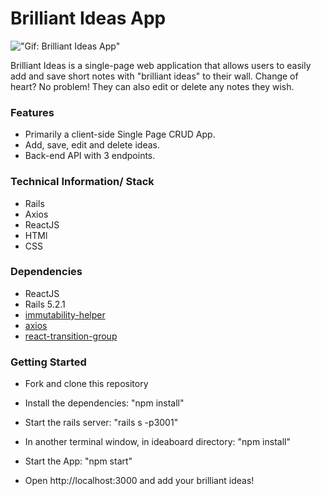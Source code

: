 Brilliant Ideas App
===================

!["Gif: Brilliant Ideas App"](https://github.com/danitiemi/ideasBoard-react/blob/master/ideaboard/public/docs/ideas.gif)


Brilliant Ideas is a single-page web application that allows users to easily add and save short notes with "brilliant ideas" to their wall. Change of heart? No problem! They can also edit or delete any notes they wish. 

### Features

- Primarily a client-side Single Page CRUD App.
- Add, save, edit and delete ideas.
- Back-end API with 3 endpoints.



### Technical Information/ Stack

  - Rails
  - Axios
  - ReactJS
  - HTMl
  - CSS
 


### Dependencies

* ReactJS
* Rails 5.2.1 
* [immutability-helper](https://github.com/kolodny/immutability-helper)
* [axios](https://www.npmjs.com/package/axios)
* [react-transition-group](https://github.com/reactjs/react-transition-group)



### Getting Started

* Fork and clone this repository
* Install the dependencies: "npm install"
* Start the rails server: "rails s -p3001"

* In another terminal window, in ideaboard directory: "npm install"
* Start the App: "npm start"
* Open http://localhost:3000 and add your brilliant ideas!

